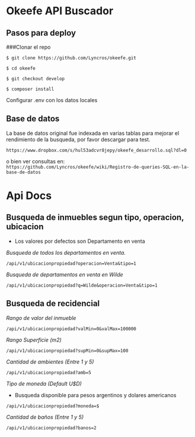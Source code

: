 # Okeefe API Buscador

## Pasos para deploy

###Clonar el repo

`$ git clone https://github.com/Lyncros/okeefe.git`

`$ cd okeefe`

`$ git checkout develop`

`$ composer install`

Configurar .env con los datos locales

## Base de datos

La base de datos original fue indexada en varias tablas para mejorar el rendimiento de la busqueda,
por favor descargar para test.

`https://www.dropbox.com/s/hul53adcvr8jepy/okeefe_desarrollo.sql?dl=0`

o bien ver consultas en: `https://github.com/Lyncros/okeefe/wiki/Registro-de-queries-SQL-en-la-base-de-datos`

# Api Docs

## Busqueda de inmuebles segun tipo, operacion, ubicacion

- Los valores por defectos son Departamento en venta

*Busqueda de todos los departamentos en venta.*

`/api/v1/ubicacionpropiedad?operacion=Venta&tipo=1`

*Busqueda de departamentos en venta en Wilde*

`/api/v1/ubicacionpropiedad?q=Wilde&operacion=Venta&tipo=1`

## Busqueda de recidencial

*Rango de valor del inmueble*

`/api/v1/ubicacionpropiedad?valMin=0&valMax=100000`

*Rango Superficie (m2)*

`/api/v1/ubicacionpropiedad?supMin=0&supMax=100`

*Cantidad de ambientes (Entre 1 y 5)*

`/api/v1/ubicacionpropiedad?amb=5`

*Tipo de moneda (Default U$D)*

- Busqueda disponible para pesos argentinos y dolares americanos

`/api/v1/ubicacionpropiedad?moneda=$`

*Cantidad de baños (Entre 1 y 5)*

`/api/v1/ubicacionpropiedad?banos=2`





